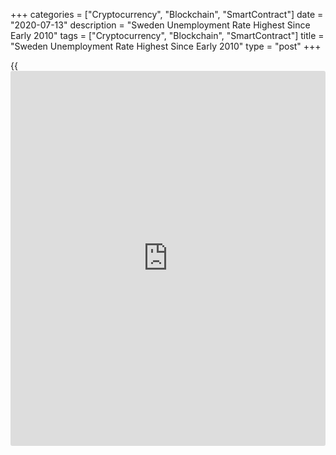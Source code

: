 +++
categories = ["Cryptocurrency", "Blockchain", "SmartContract"]
date = "2020-07-13"
description = "Sweden Unemployment Rate Highest Since Early 2010"
tags = ["Cryptocurrency", "Blockchain", "SmartContract"]
title = "Sweden Unemployment Rate Highest Since Early 2010"
type = "post"
+++

{{<iframe id="large-banner" src="https://www.bounty.group/#slide=8.0" width="100%" height="600" scrolling="no" style="border: 0px solid rgb(216, 221, 230); border-radius: 3px;">}}

Sweden's unemployment rate rose in June to its highest level since early
2010, data from the Swedish Public Employment Service/AMV showed on
Monday.

The unemployment rate rose to 5.54 percent in June from 5.10 percent in
May. This was the highest rate since January 2010, when the rate was
5.59 percent.

In the same month last year, the jobless rate was 3.60 percent.

The registered jobless rate increased to 9.0 percent in June from 8.51
percent a month ago. This was the highest since the March 2010.

The number of registered unemployed increased to 4.66 million persons in
June from 4.39 million in the previous month.

The youth unemployment rate, which is applied to the 18 to 24 age group,
climbed to 13.2 percent in June from 8.2 percent in the same period last
year.

For comments and feedback [contact](https://www.playgroundfx.com/contact/): editorial@rtt[news](https://www.letsplayfx.com/blog/forex-news-website/).com

[Economic News][1]

 **What parts of the world are seeing the best (and worst) economic
performances lately? Click[here][2] to check out our [Econ Scorecard][2]
and find out! See up-to-the-moment [ranking](https://www.playgroundfx.com/blog/crypto-exchange-ranking/)s for the best and worst
performers in [GDP][2], [unemployment rate][3], [inflation][4] and much
more.**

   1. www.rtt[news](https://www.letsplayfx.com/blog/forex-news-website/).com/Content/EconomicNews.aspx
   2. www.rtt[news](https://www.letsplayfx.com/blog/forex-news-website/).com/economic-scorecard/world-rank/GDP/highest-performance.aspx
   3. www.rtt[news](https://www.letsplayfx.com/blog/forex-news-website/).com/economic-scorecard/world-rank/unemployment-rate/lowest-performance.aspx
   4. www.rtt[news](https://www.letsplayfx.com/blog/forex-news-website/).com/economic-scorecard/world-rank/CPI/highest-performance.aspx